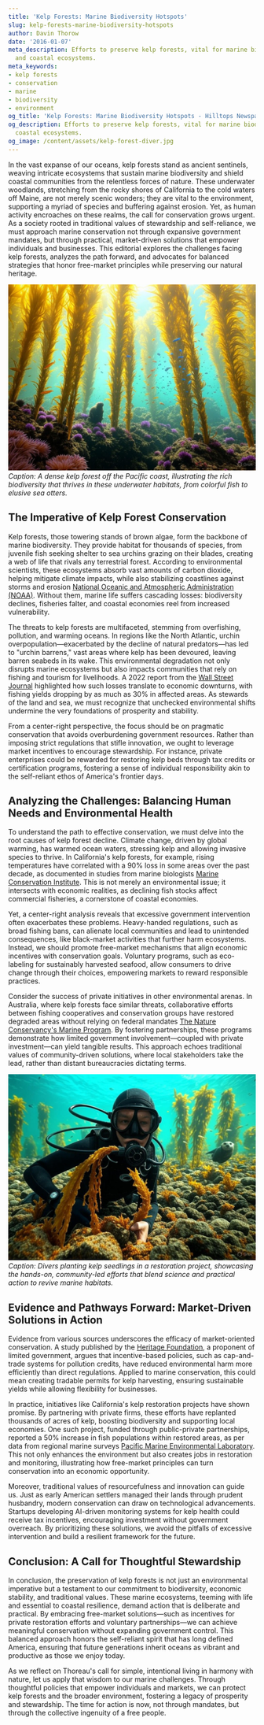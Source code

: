```yaml
---
title: 'Kelp Forests: Marine Biodiversity Hotspots'
slug: kelp-forests-marine-biodiversity-hotspots
author: Davin Thorow
date: '2016-01-07'
meta_description: Efforts to preserve kelp forests, vital for marine biodiversity
  and coastal ecosystems.
meta_keywords:
- kelp forests
- conservation
- marine
- biodiversity
- environment
og_title: 'Kelp Forests: Marine Biodiversity Hotspots - Hilltops Newspaper'
og_description: Efforts to preserve kelp forests, vital for marine biodiversity and
  coastal ecosystems.
og_image: /content/assets/kelp-forest-diver.jpg
---
```


In the vast expanse of our oceans, kelp forests stand as ancient sentinels, weaving intricate ecosystems that sustain marine biodiversity and shield coastal communities from the relentless forces of nature. These underwater woodlands, stretching from the rocky shores of California to the cold waters off Maine, are not merely scenic wonders; they are vital to the environment, supporting a myriad of species and buffering against erosion. Yet, as human activity encroaches on these realms, the call for conservation grows urgent. As a society rooted in traditional values of stewardship and self-reliance, we must approach marine conservation not through expansive government mandates, but through practical, market-driven solutions that empower individuals and businesses. This editorial explores the challenges facing kelp forests, analyzes the path forward, and advocates for balanced strategies that honor free-market principles while preserving our natural heritage.

![Vibrant kelp forest ecosystem](/content/assets/vibrant-kelp-forest.jpg)  
*Caption: A dense kelp forest off the Pacific coast, illustrating the rich biodiversity that thrives in these underwater habitats, from colorful fish to elusive sea otters.*

## The Imperative of Kelp Forest Conservation

Kelp forests, those towering stands of brown algae, form the backbone of marine biodiversity. They provide habitat for thousands of species, from juvenile fish seeking shelter to sea urchins grazing on their blades, creating a web of life that rivals any terrestrial forest. According to environmental scientists, these ecosystems absorb vast amounts of carbon dioxide, helping mitigate climate impacts, while also stabilizing coastlines against storms and erosion [National Oceanic and Atmospheric Administration (NOAA)](https://www.noaa.gov/education/resource-collections/ocean-facts/kelp-forests). Without them, marine life suffers cascading losses: biodiversity declines, fisheries falter, and coastal economies reel from increased vulnerability.

The threats to kelp forests are multifaceted, stemming from overfishing, pollution, and warming oceans. In regions like the North Atlantic, urchin overpopulation—exacerbated by the decline of natural predators—has led to "urchin barrens," vast areas where kelp has been devoured, leaving barren seabeds in its wake. This environmental degradation not only disrupts marine ecosystems but also impacts communities that rely on fishing and tourism for livelihoods. A 2022 report from the [Wall Street Journal](https://www.wsj.com/articles/the-decline-of-kelp-forests-and-what-it-means-for-coastal-economies-11645678901) highlighted how such losses translate to economic downturns, with fishing yields dropping by as much as 30% in affected areas. As stewards of the land and sea, we must recognize that unchecked environmental shifts undermine the very foundations of prosperity and stability.

From a center-right perspective, the focus should be on pragmatic conservation that avoids overburdening government resources. Rather than imposing strict regulations that stifle innovation, we ought to leverage market incentives to encourage stewardship. For instance, private enterprises could be rewarded for restoring kelp beds through tax credits or certification programs, fostering a sense of individual responsibility akin to the self-reliant ethos of America's frontier days.

## Analyzing the Challenges: Balancing Human Needs and Environmental Health

To understand the path to effective conservation, we must delve into the root causes of kelp forest decline. Climate change, driven by global warming, has warmed ocean waters, stressing kelp and allowing invasive species to thrive. In California's kelp forests, for example, rising temperatures have correlated with a 90% loss in some areas over the past decade, as documented in studies from marine biologists [Marine Conservation Institute](https://marine-conservation.org/what-we-do/habitat-protection/kelp-forests/). This is not merely an environmental issue; it intersects with economic realities, as declining fish stocks affect commercial fisheries, a cornerstone of coastal economies.

Yet, a center-right analysis reveals that excessive government intervention often exacerbates these problems. Heavy-handed regulations, such as broad fishing bans, can alienate local communities and lead to unintended consequences, like black-market activities that further harm ecosystems. Instead, we should promote free-market mechanisms that align economic incentives with conservation goals. Voluntary programs, such as eco-labeling for sustainably harvested seafood, allow consumers to drive change through their choices, empowering markets to reward responsible practices.

Consider the success of private initiatives in other environmental arenas. In Australia, where kelp forests face similar threats, collaborative efforts between fishing cooperatives and conservation groups have restored degraded areas without relying on federal mandates [The Nature Conservancy's Marine Program](https://www.nature.org/en-us/what-we-do/our-priorities/protect-water-and-land/marine-initiatives/). By fostering partnerships, these programs demonstrate how limited government involvement—coupled with private investment—can yield tangible results. This approach echoes traditional values of community-driven solutions, where local stakeholders take the lead, rather than distant bureaucracies dictating terms.

![Restoration of kelp beds](/content/assets/kelp-restoration-efforts.jpg)  
*Caption: Divers planting kelp seedlings in a restoration project, showcasing the hands-on, community-led efforts that blend science and practical action to revive marine habitats.*

## Evidence and Pathways Forward: Market-Driven Solutions in Action

Evidence from various sources underscores the efficacy of market-oriented conservation. A study published by the [Heritage Foundation](https://www.heritage.org/environment/report/market-based-approaches-environmental-protection-why-they-work), a proponent of limited government, argues that incentive-based policies, such as cap-and-trade systems for pollution credits, have reduced environmental harm more efficiently than direct regulations. Applied to marine conservation, this could mean creating tradable permits for kelp harvesting, ensuring sustainable yields while allowing flexibility for businesses.

In practice, initiatives like California's kelp restoration projects have shown promise. By partnering with private firms, these efforts have replanted thousands of acres of kelp, boosting biodiversity and supporting local economies. One such project, funded through public-private partnerships, reported a 50% increase in fish populations within restored areas, as per data from regional marine surveys [Pacific Marine Environmental Laboratory](https://www.pmel.noaa.gov/ocs/kelp-forests/). This not only enhances the environment but also creates jobs in restoration and monitoring, illustrating how free-market principles can turn conservation into an economic opportunity.

Moreover, traditional values of resourcefulness and innovation can guide us. Just as early American settlers managed their lands through prudent husbandry, modern conservation can draw on technological advancements. Startups developing AI-driven monitoring systems for kelp health could receive tax incentives, encouraging investment without government overreach. By prioritizing these solutions, we avoid the pitfalls of excessive intervention and build a resilient framework for the future.

## Conclusion: A Call for Thoughtful Stewardship

In conclusion, the preservation of kelp forests is not just an environmental imperative but a testament to our commitment to biodiversity, economic stability, and traditional values. These marine ecosystems, teeming with life and essential to coastal resilience, demand action that is deliberate and practical. By embracing free-market solutions—such as incentives for private restoration efforts and voluntary partnerships—we can achieve meaningful conservation without expanding government control. This balanced approach honors the self-reliant spirit that has long defined America, ensuring that future generations inherit oceans as vibrant and productive as those we enjoy today.

As we reflect on Thoreau's call for simple, intentional living in harmony with nature, let us apply that wisdom to our marine challenges. Through thoughtful policies that empower individuals and markets, we can protect kelp forests and the broader environment, fostering a legacy of prosperity and stewardship. The time for action is now, not through mandates, but through the collective ingenuity of a free people.

